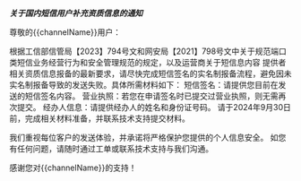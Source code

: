***关于国内短信用户补充资质信息的通知***

尊敬的{{channelName}}用户：

根据工信部信管局【2023】794号文和网安局【2021】798号文中关于规范端口类短信业务经营行为和安全管理规范的规定，以及运营商关于短信息内容
提供者相关资质信息报备的最新要求，请尽快完成短信签名的实名制报备流程，避免因未实名制报备导致的发送失败。具体所需材料如下：
短信签名：请提供您目前在发送的短信签名内容。
营业执照：若您在申请签名时已提交过营业执照，则无需再次提交。
经办人信息：请提供经办人的姓名和身份证号码。
请于2024年9月30日前，完成相关材料准备，并联系技术支持提交材料。

我们重视每位客户的发送体验，并承诺将严格保护您提供的个人信息安全。	如您有任何问题，请随时通过工单或联系技术支持与我们沟通。

感谢您对{{channelName}}的支持！
